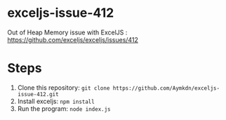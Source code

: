 # exceljs-issue-412
Out of Heap Memory issue with ExcelJS : https://github.com/exceljs/exceljs/issues/412

# Steps

1. Clone this repository: `git clone https://github.com/Aymkdn/exceljs-issue-412.git`
2. Install exceljs: `npm install`
3. Run the program: `node index.js`
